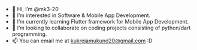 - 👋 Hi, I’m @mk3-20
- 👀 I’m interested in Software & Mobile App Development.
- 🌱 I’m currently learning Flutter framework for Mobile App Development.
- 💞️ I’m looking to collaborate on coding projects consisting of python/dart programming.
- 📫 You can email me at kukrejamukund20@gmail.com :D

<!---
mk3-20/mk3-20 is a ✨ special ✨ repository because its `README.md` (this file) appears on your GitHub profile.
You can click the Preview link to take a look at your changes.
--->
